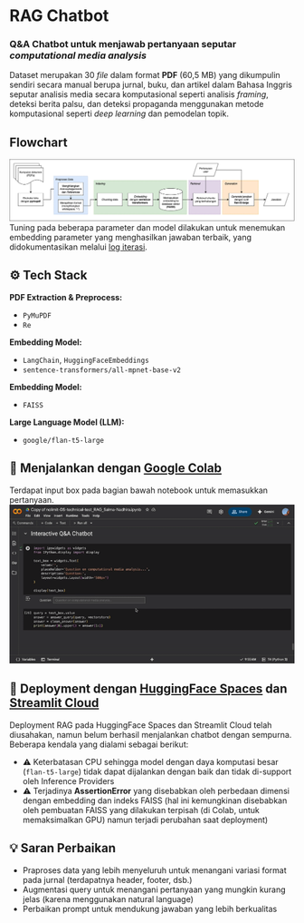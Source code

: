 
# RAG Chatbot

### Q&A Chatbot untuk menjawab pertanyaan seputar *computational media analysis*

Dataset merupakan 30 *file* dalam format **PDF** (60,5 MB) yang dikumpulin sendiri secara manual berupa jurnal, buku, dan artikel dalam Bahasa Inggris seputar analisis media secara komputasional seperti analisis *framing*, deteksi berita palsu, dan deteksi propaganda menggunakan metode komputasional seperti *deep learning* dan pemodelan topik.



## Flowchart
![RAG Chatbot Flowchart](flowchart.png)
Tuning pada beberapa parameter dan model dilakukan untuk menemukan embedding parameter yang menghasilkan jawaban terbaik, yang didokumentasikan melalui [log iterasi](https://docs.google.com/spreadsheets/d/1fvNhsdH15O83DG2wBWyW-Ziuv8HC-XclSvzU3IECP48/edit?usp=sharing).

## ⚙️ Tech Stack

**PDF Extraction & Preprocess:** 
- `PyMuPDF`
- `Re`

**Embedding Model:**
- `LangChain`, `HuggingFaceEmbeddings`
- `sentence-transformers/all-mpnet-base-v2`

**Embedding Model:**
- `FAISS`

**Large Language Model (LLM):**
- `google/flan-t5-large`

## 📙 Menjalankan dengan [Google Colab](https://colab.research.google.com/drive/1EsHIbeDpwCz_GL9gZOdVpnw9S5NC809c?usp=sharing)
Terdapat input box pada bagian bawah notebook untuk memasukkan pertanyaan.
![Colab demo](colab-demo.gif)

## 🔄 Deployment dengan [HuggingFace Spaces](https://huggingface.co/spaces/salmdanu/nolimit-ds-test-salmanadhirad) dan [Streamlit Cloud](https://nolimit-ds-test-salmanadhira.streamlit.app/)
Deployment RAG pada HuggingFace Spaces dan Streamlit Cloud telah diusahakan, namun belum berhasil menjalankan chatbot dengan sempurna. Beberapa kendala yang dialami sebagai berikut:
- ⚠️ Keterbatasan CPU sehingga model dengan daya komputasi besar (`flan-t5-large`) tidak dapat dijalankan dengan baik dan tidak di-support oleh Inference Providers
- ⚠️ Terjadinya **AssertionError** yang disebabkan oleh perbedaan dimensi dengan embedding dan indeks FAISS (hal ini kemungkinan disebabkan oleh pembuatan FAISS yang dilakukan terpisah (di Colab, untuk memaksimalkan GPU) namun terjadi perubahan saat deployment)
  
## 💡 Saran Perbaikan
- Praproses data yang lebih menyeluruh untuk menangani variasi format pada jurnal (terdapatnya header, footer, dsb.)
- Augmentasi query untuk menangani pertanyaan yang mungkin kurang jelas (karena menggunakan natural language)
- Perbaikan prompt untuk mendukung jawaban yang lebih berkualitas
